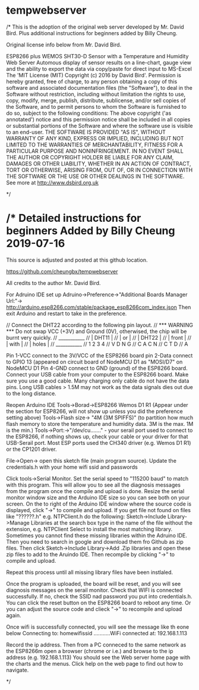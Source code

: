 # tempwebserver
/* 
This is the adoption of the original web server developed by Mr. David Bird.
Plus additional instructions for beginners added by Billy Cheung.

Original license info below from Mr. David Bird.

ESP8266 plus WEMOS SHT30-D Sensor with a Temperature and Humidity Web Server
 Automous display of sensor results on a line-chart, gauge view and the ability to export the data via copy/paste for direct input to MS-Excel
 The 'MIT License (MIT) Copyright (c) 2016 by David Bird'. Permission is hereby granted, free of charge, to any person obtaining a copy of this software and associated
 documentation files (the "Software"), to deal in the Software without restriction, including without limitation the rights to use, copy, modify, merge, publish, 
 distribute, sublicense, and/or sell copies of the Software, and to permit persons to whom the Software is furnished to do so, subject to the
 following conditions: 
   The above copyright ('as annotated') notice and this permission notice shall be included in all copies or substantial portions of the Software and where the
   software use is visible to an end-user.
   THE SOFTWARE IS PROVIDED "AS IS", WITHOUT WARRANTY OF ANY KIND, EXPRESS OR IMPLIED, INCLUDING BUT NOT LIMITED TO THE WARRANTIES OF MERCHANTABILITY,
   FITNESS FOR A PARTICULAR PURPOSE AND NONINFRINGEMENT. IN NO EVENT SHALL THE AUTHOR OR COPYRIGHT HOLDER BE LIABLE FOR ANY CLAIM, DAMAGES OR OTHER 
   LIABILITY, WHETHER IN AN ACTION OF CONTRACT, TORT OR OTHERWISE, ARISING FROM, OUT OF, OR IN CONNECTION WITH THE SOFTWARE OR THE USE OR OTHER DEALINGS IN THE SOFTWARE.
See more at http://www.dsbird.org.uk

*/

/*
 Detailed instructions for beginners Added by Billy Cheung 2019-07-16
======================================================================
This source is adjusted and posted at this github location.

https://github.com/cheungbx/tempwebserver

All credits to the author Mr. David Bird.

For Adruino IDE set up
Adruino->Preference->"Additional Boards Manager Url:"-> http://arduino.esp8266.com/stable/package_esp8266com_index.json
Then exit Arduino and restart to take in the preference.


//    Connect the DHT22  according to the following pin layout.
//    *** WARNING *** Do not swap VCC (+3V) and Ground (0V), otherwised, the chip will be burnt very quickly.
//    ___________
//    |  DHT11  |
//    |    or   |
//    |  DHT22  |
//    |  front  |
//    |  with   |
//    |  holes  |
//    ___________
//      1 2 3 4
//      V D N G
//      C A C N
//      C T   D
//        A

Pin 1-VCC connect to the 3V/VCC of the ESP8266 board
pin 2-Data connect to GPIO 13 (appeared on circuit board of NodeMCU D1 as "MOSI/D7" on NodeMCU D1
Pin 4-GND connect to GND (ground) of the ESP8266 board.
Connect your USB cable from your computer to the ESP8266 board. Make sure you use a good cable. 
Many charging only cable do not have the data pins. 
Long USB cables > 1.5M  may  not work as the data signals dies out due to the long distance.



Reopen Arduino IDE
Tools->Borad->ESP8266 Wemos D1 R1  (Appear under the section for ESP8266, will not show up unless you did the preference setting above)
Tools->Flash size-> "4M (3M SPIFFS)"  (to partition how much flash memory to store the temperature and humidity data. 3M is the max. 1M is the min.)
Tools->Port:->"/dev/cu......."  - your serail port used to connect to the ESP8266, if nothing shows up, check your cable or your driver for that USB-Serail port.
                                  Most ESP ports used the CH340 driver (e.g. Wemos D1 R1) or the CP1201 driver.

File->Open-> open this sketch file (main program source).
Update the credentials.h with your home wifi ssid and passwords

Click tools->Serial Monitor. Set the serial speed to "115200 baud" to  match with this program.
This will allow you to see all the diagnosis messages from the program once the compile and upload is done.
Resize the serial monitor window size and the Arduino IDE size so you can see both on your screen.
On the to right of the Arduino IDE window where the source code is displayed, click "->" to compile and upload.
If you get file not found on files like "??????.h" e.g. NTPClient.h do the following:
Sketch->Include Library->Manage Libraries
at the search box type in the name of the file without the extension, e.g. NTPClient
Select to install the most matching library.
Sometimes you cannot find these missing libraries within the Adruino IDE.
Then you need to search in google and download them fro Github as zip files.
Then click Sketch->Include Library->Add .Zip libraries   and open these zip files to add to the Aruindo IDE.
Then recompile by clicking "->" to compile and upload.

Repeat this process until all missing library files have been instlaled.

Once the program is uploaded, the board will be reset, and you will see diagnosis messages on the serail monitor.
Check that WIFI is connected successfully. If no, check the SSID nad password you put into credentials.h.
You can click the reset button on the ESP8266 board to reboot any time.
Or you can adjust the source code and clieck "->" to recompile and upload again.

Once wifi is successfully connected, you will see the message like th eone below
Connecting to: homewifissid
...........WiFi connected at: 192.168.1.113

Record the ip address.
Then from a PC conneced to the same network as the ESP8266m  open a browser (chrome or i.e.) and browse to the ip address (e.g. 192.168.1.113)
You should see the Web server home page with the charts and the menus.
Click help on the web page to find out how to navigate.


*/
